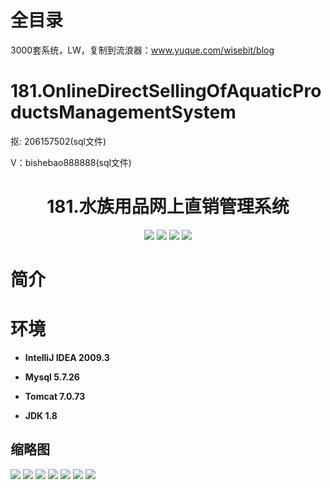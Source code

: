 # 全目录

3000套系统，LW，复制到流浪器：www.yuque.com/wisebit/blog
# 181.OnlineDirectSellingOfAquaticProductsManagementSystem

<p>抠: 206157502(sql文件)</p>
<p>V：bishebao888888(sql文件)</p>

<p><h1 align="center">181.水族用品网上直销管理系统</h1></p>


<p align="center">
	<img src="https://img.shields.io/badge/jdk-1.8-orange.svg"/>
    <img src="https://img.shields.io/badge/spring-5.x-lightgrey.svg"/>
    <img src="https://img.shields.io/badge/springmvc-3.x-blue.svg"/>
    <img src="https://img.shields.io/badge/mybatis-5.x-yellow.svg"/>
</p>

# 简介
>
> 


# 环境

- <b>IntelliJ IDEA 2009.3</b>

- <b>Mysql 5.7.26</b>

- <b>Tomcat 7.0.73</b>

- <b>JDK 1.8</b>




## 缩略图

![](https://bitwise.oss-cn-heyuan.aliyuncs.com/2024/9/10/69a171c8-0bd4-4f5f-9ea9-81810f791490.png)
![](https://bitwise.oss-cn-heyuan.aliyuncs.com/2024/9/10/f9609a85-b279-458f-89db-826ef74a6fcb.png)
![](https://bitwise.oss-cn-heyuan.aliyuncs.com/2024/9/10/f0ef2a0d-b59c-4cde-9d53-d4ed68c9ca35.png)
![](https://bitwise.oss-cn-heyuan.aliyuncs.com/2024/9/10/eb66a571-6aa7-4a0d-a14f-1abb84cd9cf4.png)
![](https://bitwise.oss-cn-heyuan.aliyuncs.com/2024/9/10/ce3277ee-1b98-4a78-8e77-73977284e6c0.png)
![](https://bitwise.oss-cn-heyuan.aliyuncs.com/2024/9/10/c1554b79-52c6-4170-9494-49cc94d09407.png)
![](https://bitwise.oss-cn-heyuan.aliyuncs.com/2024/9/10/96206e6a-3142-41a3-8baf-ec565df890a3.png)



